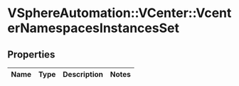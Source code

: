 # VSphereAutomation::VCenter::VcenterNamespacesInstancesSet

## Properties
Name | Type | Description | Notes
------------ | ------------- | ------------- | -------------



